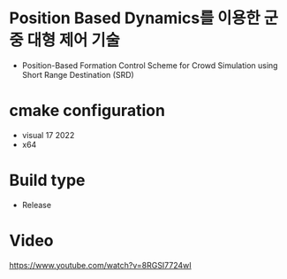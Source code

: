 # Position Based Dynamics를 이용한 군중 대형 제어 기술
- Position-Based Formation Control Scheme for Crowd Simulation using Short Range Destination (SRD)

# cmake configuration
 - visual 17 2022
 - x64

# Build type
 - Release

# Video
https://www.youtube.com/watch?v=8RGSI7724wI
